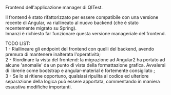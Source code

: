 Frontend dell'applicazione manager di QITest.

Il frontend è stato rifattorizzato per essere compatibile con una versione recente di Angular, va riallineato al nuovo backend (che è stato recentemente migrato su Spring).\
Innanzi è richiesto far funzionare questa versione manageriale del frontend.

TODO LIST:\
1 - Riallineare gli endpoint del frontend con quelli del backend, avendo premura di mantenere inalterata l'operatività;\
2 - Riordinare la vista del frontend: la migrazione ad Angular2 ha portato ad alcune 'anomalie' da un punto di vista della formattazione grafica. Avvalersi di librerie come bootstrap e angular-material è fortemente     consigliato ;\
3 - Se lo si ritiene opportuno, qualsiasi ripulita al codice ed ulteriore separazione della logica può essere apportata, commentando in maniera esaustiva modifiche importanti.

